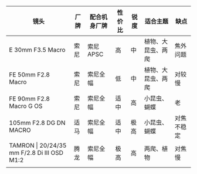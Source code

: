 
| 镜头 | 厂牌 | 配合机身厂牌 | 性价比 | 锐度 | 适合主题 | 缺点 |
| ---- | ---- | ---- | ---- | ---- | ---- | ---- |
| E 30mm F3.5 Macro | 索尼 | 索尼APSC | 高 | 中 | 植物、大昆虫、两爬 | 焦外问题 |
| FE 50mm F2.8 Macro | 索尼 | 索尼全幅 | 低 | 中 | 植物、大昆虫、两爬 | 对较慢 |
| FE 90mm F2.8 Macro G OS | 索尼 | 索尼全幅 | 适中 | 高 | 小昆虫、蝴蝶 | 老 |
| 105mm F2.8 DG DN MACRO | 适马 | 索尼全幅 | 适中 | 极高 | 小昆虫、蝴蝶 | 对焦不稳定 |
| TAMRON \| 20/24/35 mm F/2.8 Di III OSD M1:2 | 腾龙 | 索尼全幅 | 极高 | 高 | 两爬、植物 | 对焦慢 |
|  |  |  |  |  |  |  |
